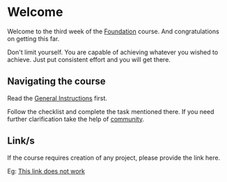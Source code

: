 # Welcome

Welcome to the third week of the [Foundation](https://nxt100.com/guide/foundation/week3) course. And congratulations on getting this far.

Don't limit yourself. You are capable of achieving whatever you wished to achieve. Just put consistent effort and you will get there.

## Navigating the course

Read the [General Instructions](https://nxt100.com/instructions/general-instructions) first.

Follow the checklist and complete the task mentioned there. If you need further clarification take the help of [community](https://discord.com/invite/nBXgvDCB3m).

## Link/s

If the course requires creation of any project, please provide the link here.

Eg: [This link does not work](https://www.this-link-does-not-work)

